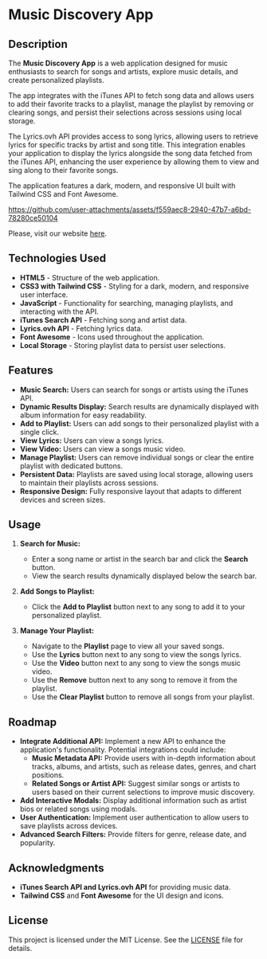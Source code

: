 # Music Discovery App

## Description

The **Music Discovery App** is a web application designed for music enthusiasts to search for songs and artists, explore music details, and create personalized playlists.

The app integrates with the iTunes API to fetch song data and allows users to add their favorite tracks to a playlist, manage the playlist by removing or clearing songs, and persist their selections across sessions using local storage.

The Lyrics.ovh API provides access to song lyrics, allowing users to retrieve lyrics for specific tracks by artist and song title. This integration enables your application to display the lyrics alongside the song data fetched from the iTunes API, enhancing the user experience by allowing them to view and sing along to their favorite songs.

The application features a dark, modern, and responsive UI built with Tailwind CSS and Font Awesome.

https://github.com/user-attachments/assets/f559aec8-2940-47b7-a6bd-78280ce50104

Please, visit our website [here](https://rennancruz.github.io/music-discovery-app/).

## Technologies Used

- **HTML5** - Structure of the web application.
- **CSS3 with Tailwind CSS** - Styling for a dark, modern, and responsive user interface.
- **JavaScript** - Functionality for searching, managing playlists, and interacting with the API.
- **iTunes Search API** - Fetching song and artist data.
- **Lyrics.ovh API** - Fetching lyrics data.
- **Font Awesome** - Icons used throughout the application.
- **Local Storage** - Storing playlist data to persist user selections.

## Features

- **Music Search:** Users can search for songs or artists using the iTunes API.
- **Dynamic Results Display:** Search results are dynamically displayed with album information for easy readability.
- **Add to Playlist:** Users can add songs to their personalized playlist with a single click.
- **View Lyrics:** Users can view a songs lyrics.
- **View Video:** Users can view a songs music video.
- **Manage Playlist:** Users can remove individual songs or clear the entire playlist with dedicated buttons.
- **Persistent Data:** Playlists are saved using local storage, allowing users to maintain their playlists across sessions.
- **Responsive Design:** Fully responsive layout that adapts to different devices and screen sizes.

## Usage

1. **Search for Music:**

   - Enter a song name or artist in the search bar and click the **Search** button.
   - View the search results dynamically displayed below the search bar.

2. **Add Songs to Playlist:**

   - Click the **Add to Playlist** button next to any song to add it to your personalized playlist.

3. **Manage Your Playlist:**
   - Navigate to the **Playlist** page to view all your saved songs.
   - Use the **Lyrics** button next to any song to view the songs lyrics.
   - Use the **Video** button next to any song to view the songs music video.
   - Use the **Remove** button next to any song to remove it from the playlist.
   - Use the **Clear Playlist** button to remove all songs from your playlist.

## Roadmap

- **Integrate Additional API:** Implement a new API to enhance the application's functionality. Potential integrations could include:
  - **Music Metadata API:** Provide users with in-depth information about tracks, albums, and artists, such as release dates, genres, and chart positions.
  - **Related Songs or Artist API:** Suggest similar songs or artists to users based on their current selections to improve music discovery.
- **Add Interactive Modals:** Display additional information such as artist bios or related songs using modals.
- **User Authentication:** Implement user authentication to allow users to save playlists across devices.
- **Advanced Search Filters:** Provide filters for genre, release date, and popularity.

## Acknowledgments

- **iTunes Search API and Lyrics.ovh API** for providing music data.
- **Tailwind CSS** and **Font Awesome** for the UI design and icons.

## License

This project is licensed under the MIT License. See the [LICENSE](LICENSE) file for details.
